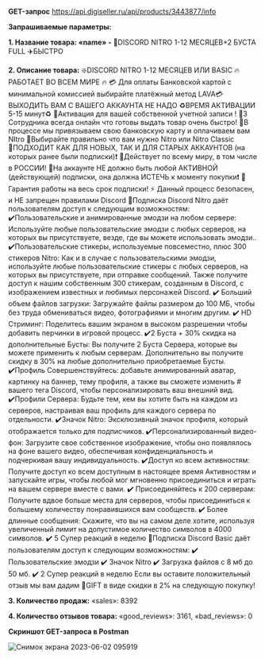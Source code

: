 **GET-запрос** https://api.digiseller.ru/api/products/3443877/info

**Запрашиваемые параметры:**

**1. Название товара: «name» -** 💎DISCORD NITRO 1-12 МЕСЯЦЕВ+2 БУСТА FULL ✈️БЫСТРО

**2. Описание товара:**
 ❇️DISCORD NITRO 1-12 МЕСЯЦЕВ ИЛИ BASIC
🔥 РАБОТАЕТ ВО ВСЕМ МИРЕ 🔥
💳 Для оплаты Банковской картой c минимальной комиссией выбирайте платёжный метод LAVA💳
ВЫХОДИТЬ ВАМ С ВАШЕГО АККАУНТА НЕ НАДО
♻️ВРЕМЯ АКТИВАЦИИ 5-15 минут♻️
🔷Активация для вашей собственной учетной записи !
🔷3 Сотрудника всегда онлайн что готовы выдать товар очень быстро!
🔷В процессе мы привязываем свою банковскую карту и оплачиваем вам NItro
🔷Выбирайте правильно что вам нужно Nitro или Nitro Classic 
🔷ПОДХОДИТ КАК ДЛЯ НОВЫХ, ТАК И ДЛЯ СТАРЫХ АККАУНТОВ (на которых ранее были подписки)❗
🔷Действует по всему миру, в том числе в РОССИИ!
🔷На аккаунте НЕ должно быть любой АКТИВНОЙ (действующей) подписки, она должна ИСТЕЧЬ к моменту покупки❗
🔷 Гарантия работы на весь срок подписки!
⚡ Данный процесс безопасен, и НЕ запрещен правилами Discord </delivery></attention><attention><delivery>
🔷Подписка Discord Nitro даёт пользователям доступ к следующим возможностям:
✔️Пользовательские и анимированные эмодзи на любом сервере: Используйте любые пользовательские эмодзи с любых серверов, на которых вы присутствуете, везде, где вы можете использовать эмодзи..
✔️Пользовательские стикеры, используемые повсеместно, плюс 300 стикеров Nitro: Как и в случае с пользовательскими эмодзи, используйте любые пользовательские стикеры с любых серверов, на которых вы присутствуете, при отправке сообщений. Также получите доступ к нашим собственным 300 стикерам, созданным в Discord, с изображением известных и любимых персонажей Discord.
✔️ Больший объем файлов загрузки: Загружайте файлы размером до 100 МБ, чтобы без труда обмениваться видео, фотографиями и многим другим.
✔️ HD Стриминг: Поделитесь вашим экраном в высоком разрешении чтобы добавить перчинки в игровой процесс.
✔️2 Буста + 30% скидка на дополнительные Бусты: Вы получите 2 Буста Сервера, которые вы можете применить к любым серверам. Дополнительно вы получите скидку в 30% на любые дополнительно приобретаемые Бусты.
✔️Профиль Совершенствуйтесь: добавьте анимированный аватар, картинку на баннер, тему профиля, а также вы сможете изменить # вашего тега Discord, чтобы персонализировать ваш внешний вид.
✔️Профили Сервера: Будьте тем, кем вы хотите быть на каждом из серверов, настраивая ваш профиль для каждого сервера по отдельности.
✔️Значок Nitro: Эксклюзивный значок профиля, который отображается только для подписчиков.
✔️Персонализированный видео-фон: Загрузите свое собственное изображение, чтобы оно появлялось на фоне вашего видео, обеспечивая конфиденциальность и подчеркивая вашу индивидуальность.
✔️Доступ ко всем активностям: Получите доступ ко всем доступным в настоящее время Активностям и запускайте игры, чтобы любой мог мгновенно присоединиться и играть на вашем сервере вместе с вами.
✔️ Присоединяйтесь к 200 серверам: Получите вдвое больше места для серверов, чтобы присоединиться к большему количеству понравившихся вам сообществ.
✔️ Более длинные сообщения: Скажите, что вы на самом деле хотите, используя увеличенный лимит на допустимое количество символов в 4000 символов.
✔️ 5 Супер реакций в неделю
🔷Подписка Discord Basic даёт пользователям доступ к следующим возможностям:
✔️ Пользовательские эмодзи
✔️ Значок Nitro
✔️ Загрузка файлов с 8 мб до 50 мб.
✔️ 2 Супер реакций в неделю
Если вы оставите положительный отзыв мы вам дадим 🎁GIFT в виде скидки в 2% на следующую покупку!
 
**3. Количество продаж:** «sales»: 8392
 
**4. Количество отзывов товара:** 	«good_reviews»: 3161, «bad_reviews»: 0
 
 **Скриншот GET-запроса в Postman**
 
 ![Снимок экрана 2023-06-02 095919](https://github.com/Kuroi22aida/Test-task-GGsel.net/assets/102971958/dda81edb-e9e2-4168-9f8c-a91c1eeb0402)


